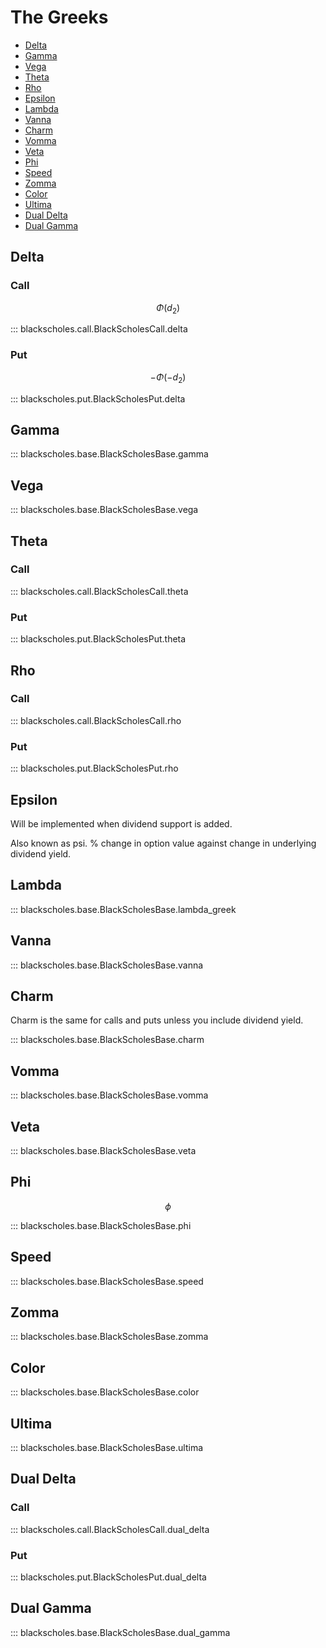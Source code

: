 <script
  src="https://cdn.mathjax.org/mathjax/latest/MathJax.js?config=TeX-AMS-MML_HTMLorMML"
  type="text/javascript">
</script>


# The Greeks

- [Delta](#delta)
- [Gamma](#gamma)
- [Vega](#vega)
- [Theta](#theta)
- [Rho](#rho)
- [Epsilon](#delta)
- [Lambda](#delta)
- [Vanna](#vanna)
- [Charm](#charm)
- [Vomma](#vomma)
- [Veta](#veta)
- [Phi](#phi)
- [Speed](#speed)
- [Zomma](#zomma)
- [Color](#color)
- [Ultima](#ultima)
- [Dual Delta](#dual-delta)
- [Dual Gamma](#dual-gamma)



## Delta <a name="delta"></a>

### Call

$$ \Phi(d_2)$$

::: blackscholes.call.BlackScholesCall.delta

### Put

$$ -\Phi(-d_2)$$

::: blackscholes.put.BlackScholesPut.delta

## Gamma <a name="gamma"></a>

::: blackscholes.base.BlackScholesBase.gamma

## Vega <a name="vega"></a>

::: blackscholes.base.BlackScholesBase.vega

## Theta <a name="theta"></a>

### Call

::: blackscholes.call.BlackScholesCall.theta

### Put

::: blackscholes.put.BlackScholesPut.theta

## Rho <a name="rho"></a>

### Call

::: blackscholes.call.BlackScholesCall.rho

### Put

::: blackscholes.put.BlackScholesPut.rho

## Epsilon <a name="epsilon"></a>

Will be implemented when dividend support is added. 

Also known as psi. % change in option value
against change in underlying dividend yield.

## Lambda <a name="lamdba"></a>

::: blackscholes.base.BlackScholesBase.lambda_greek

## Vanna <a name="vanna"></a>

::: blackscholes.base.BlackScholesBase.vanna

## Charm <a name="charm"></a>

Charm is the same for calls and puts unless you include
dividend yield. 

::: blackscholes.base.BlackScholesBase.charm

## Vomma <a name="vomma"></a>

::: blackscholes.base.BlackScholesBase.vomma

## Veta <a name="veta"></a>

::: blackscholes.base.BlackScholesBase.veta

## Phi <a name="phi"></a>

$$\phi$$

::: blackscholes.base.BlackScholesBase.phi

## Speed <a name="speed"></a>

::: blackscholes.base.BlackScholesBase.speed

## Zomma <a name="zomma"></a>

::: blackscholes.base.BlackScholesBase.zomma

## Color <a name="color"></a>

::: blackscholes.base.BlackScholesBase.color

## Ultima <a name="ultima"></a>

::: blackscholes.base.BlackScholesBase.ultima

## Dual Delta <a name="dual-delta"></a>

### Call

::: blackscholes.call.BlackScholesCall.dual_delta

### Put

::: blackscholes.put.BlackScholesPut.dual_delta

## Dual Gamma <a name="dual-gamma"></a>

::: blackscholes.base.BlackScholesBase.dual_gamma
